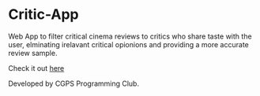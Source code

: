 # Critic-App

Web App to filter critical cinema reviews to critics who share taste with the user, elminating irelavant critical opionions and providing a more accurate review sample.

Check it out [here](http://www.mymoviecritic.com) 

Developed by CGPS Programming Club.
